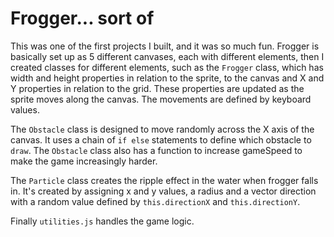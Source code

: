 # Frogger... sort of

This was one of the first projects I built, and it was so much fun. Frogger is basically set up as 5 different canvases, each with different elements, then I created classes for different elements, such as the `Frogger` class, which has width and height properties in relation to the sprite, to the canvas and X and Y properties in relation to the grid. These properties are updated as the sprite moves along the canvas. The movements are defined by keyboard values. 

The `Obstacle` class is designed to move randomly across the X axis of the canvas. It uses a chain of `if else` statements to define which obstacle to `draw`. 
The `Obstacle` class also has a function to increase gameSpeed to make the game increasingly harder. 

The `Particle` class creates the ripple effect in the water when frogger falls in. It's created by assigning x and y values, a radius and a vector direction with a random value defined by `this.directionX` and `this.directionY`. 

Finally `utilities.js` handles the game logic. 
